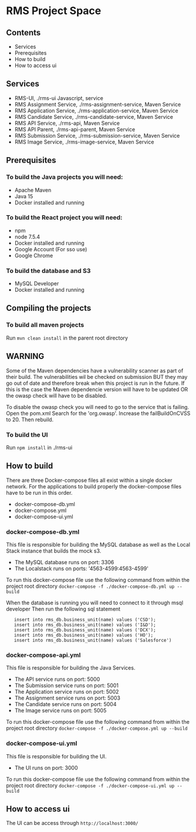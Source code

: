 # RMS Project Space

## Contents

* Services
* Prerequisites
* How to build 
* How to access ui

## Services

* RMS-UI, ./rms-ui Javascript, service
* RMS Assignment Service, ./rms-assignment-service, Maven Service
* RMS Application Service, ./rms-application-service, Maven Service
* RMS Candidate Service, ./rms-candidate-service, Maven Service
* RMS API Service, ./rms-api, Maven Service
* RMS API Parent, ./rms-api-parent, Maven Service
* RMS Submission Service, ./rms-submission-service, Maven Service
* RMS Image Service, ./rms-image-service, Maven Service

## Prerequisites

### To build the Java projects you will need:
* Apache Maven
* Java 15
* Docker installed and running

### To build the React project you will need:
* npm
* node 7.5.4
* Docker installed and running
* Google Account (For sso use)
* Google Chrome

### To build the database and S3
* MySQL Developer
* Docker installed and running

## Compiling the projects

### To build all maven projects 
Run ```mvn clean install``` in the parent root directory

## WARNING 
Some of the Maven dependencies have a vulnerability scanner as part of their build. 
The vulnerabilities wil be checked on submission BUT they may go out of date and therefore break when this project is run in the future. If this is the case the Maven dependencie version will have to be updated OR the owasp check will have to be disabled.

To disable the owasp check you will need to go to the service that is failing.
Open the pom.xml
Search for the 'org.owasp'.
Increase the failBuildOnCVSS to 20.
Then rebuild. 

### To build the UI
Run ```npm install``` in ./rms-ui

## How to build

There are three Docker-compose files all exist within a single docker network.
For the applications to build properly the docker-compose files have to be run in this order.
* docker-compose-db.yml
* docker-compose.yml
* docker-compose-ui.yml

### docker-compose-db.yml
This file is responsible for building the MySQL database as well as the Local Stack instance that builds the mock s3.

* The MySQL database runs on port: 3306
* The Localstack runs on ports: '4563-4599:4563-4599'

To run this docker-compose file use the following command from within the project root directory
```docker-compose -f ./docker-compose-db.yml up --build```

When the database is running you will need to connect to it through msql developer
Then run the following sql statement
```
   insert into rms_db.business_unit(name) values ('CSD');
   insert into rms_db.business_unit(name) values ('I&D');
   insert into rms_db.business_unit(name) values ('DCX');
   insert into rms_db.business_unit(name) values ('HO');
   insert into rms_db.business_unit(name) values ('Salesforce')
```

### docker-compose-api.yml
This file is responsible for building the Java Services.

* The API service runs on port: 5000
* The Submission service runs on port: 5001
* The Application service runs on port: 5002
* The Assignment service runs on port: 5003
* The Candidate service runs on port: 5004
* The Image service runs on port: 5005

To run this docker-compose file use the following command from within the project root directory
```docker-compose -f ./docker-compose.yml up --build```

### docker-compose-ui.yml
This file is responsible for building the UI.

* The UI runs on port: 3000

To run this docker-compose file use the following command from within the project root directory
```docker-compose -f ./docker-compose-ui.yml up --build```

## How to access ui

The UI can be access through `http://localhost:3000/`
